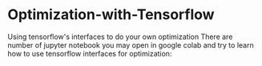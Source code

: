 # Optimization-with-Tensorflow
Using tensorflow's interfaces to do your own optimization
There are number of jupyter notebook you may open in google colab and try to learn how to use tensorflow interfaces for optimization:
